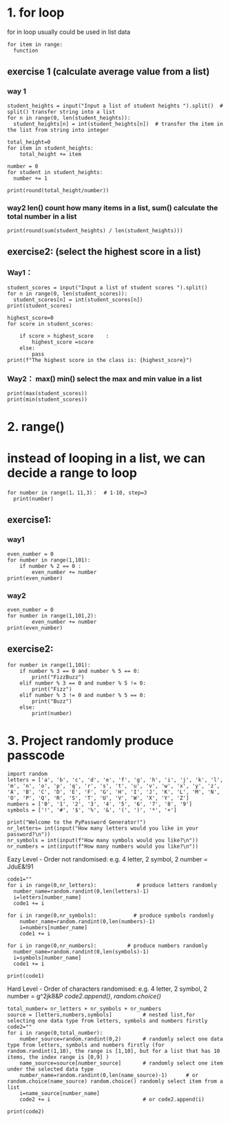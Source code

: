 # 1. for loop 
for in loop usually could be used in list data 
```
for item in range: 
  function
 ``` 
## exercise 1 (calculate average value from a list)
### way 1
```
student_heights = input("Input a list of student heights ").split()  # split() transfer string into a list 
for n in range(0, len(student_heights)):
  student_heights[n] = int(student_heights[n])  # transfer the item in the list from string into integer

total_height=0
for item in student_heights:
    total_height += item

number = 0 
for student in student_heights:
  number += 1

print(round(total_height/number))
```
### way2 len() count how many items in a list,   sum() calculate the total number in a list 
```
print(round(sum(student_heights) / len(student_heights)))
```
## exercise2: (select the highest score in a list)
### Way1：
```
student_scores = input("Input a list of student scores ").split()
for n in range(0, len(student_scores)):
  student_scores[n] = int(student_scores[n])
print(student_scores)

highest_score=0 
for score in student_scores: 

    if score > highest_score    :
        highest_score =score
    else: 
        pass
print(f"The highest score in the class is: {highest_score}")
```
### Way2： max() min() select the max and min value in a list
```
print(max(student_scores))
print(min(student_scores))
```
# 2. range()
# instead of looping in a list, we can decide a range to loop 
```
for number in range(1，11,3)：  # 1-10, step=3
  print(number)
 ```
## exercise1: 
### way1 
```
even_number = 0
for number in range(1,101):
    if number % 2 == 0 : 
        even_number += number 
print(even_number)
```
### way2 
```
even_number = 0
for number in range(1,101,2):
        even_number += number 
print(even_number)
```
## exercise2: 
```
for number in range(1,101):
    if number % 3 == 0 and number % 5 == 0:
        print("FizzBuzz")
    elif number % 3 == 0 and number % 5 != 0:
        print("Fizz")
    elif number % 3 != 0 and number % 5 == 0:
        print("Buzz")
    else: 
        print(number)
  ```
# 3. Project randomly produce passcode
```
import random
letters = ['a', 'b', 'c', 'd', 'e', 'f', 'g', 'h', 'i', 'j', 'k', 'l', 'm', 'n', 'o', 'p', 'q', 'r', 's', 't', 'u', 'v', 'w', 'x', 'y', 'z', 'A', 'B', 'C', 'D', 'E', 'F', 'G', 'H', 'I', 'J', 'K', 'L', 'M', 'N', 'O', 'P', 'Q', 'R', 'S', 'T', 'U', 'V', 'W', 'X', 'Y', 'Z']
numbers = ['0', '1', '2', '3', '4', '5', '6', '7', '8', '9']
symbols = ['!', '#', '$', '%', '&', '(', ')', '*', '+']

print("Welcome to the PyPassword Generator!")
nr_letters= int(input("How many letters would you like in your password?\n")) 
nr_symbols = int(input(f"How many symbols would you like?\n"))
nr_numbers = int(input(f"How many numbers would you like?\n"))
```

Eazy Level - Order not randomised:
e.g. 4 letter, 2 symbol, 2 number = JduE&!91
```
code1=""
for i in range(0,nr_letters):             # produce letters randomly
  number_name=random.randint(0,len(letters)-1)     
  i=letters[number_name]
  code1 += i
  
for i in range(0,nr_symbols):            # produce symbols randomly
    number_name=random.randint(0,len(numbers)-1)
    i=numbers[number_name]
    code1 += i
  
for i in range(0,nr_numbers):          # produce numbers randomly
  number_name=random.randint(0,len(symbols)-1)
  i=symbols[number_name]
  code1 += i 
 
print(code1)
```
Hard Level - Order of characters randomised:
e.g. 4 letter, 2 symbol, 2 number = g^2jk8&P
_code2.append()_, _random.choice()_ 
```
total_number= nr_letters + nr_symbols + nr_numbers
source = [letters,numbers,symbols]          # nested list,for selecting one data type from letters, symbols and numbers firstly
code2=""
for i in range(0,total_number):
    number_source=random.randint(0,2)       # randomly select one data type from letters, symbols and numbers firstly (for random.randint(1,10), the range is [1,10], but for a list that has 10 items, the index range is [0,9] )
    name_source=source[number_source]       # randomly select one item under the selected data type 
    number_name=random.randint(0,len(name_source)-1)      # or random.choice(name_source) random.choice() randomly select item from a list 
    i=name_source[number_name]
    code2 += i                              # or code2.append(i)

print(code2)
```     
